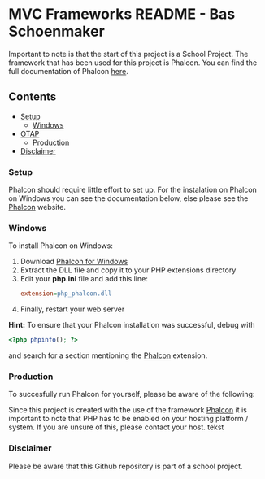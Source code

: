 # MVC Frameworks README - Bas Schoenmaker

Important to note is that the start of this project is a School Project. The framework that has been used for this 
project is Phalcon. You can find the full documentation of Phalcon [here](https://docs.phalconphp.com/en/3.2).

## Contents

- [Setup](#setup)
  - [Windows](#windows)
- [OTAP](#otap)
  - [Production](#production)
- [Disclaimer](#disclaimer)

### Setup

Phalcon should require little effort to set up. 
For the instalation on Phalcon on Windows you can see the documentation below, else please see the [Phalcon](https://phalconphp.com/en/) website.

### Windows

To install Phalcon on Windows:

1. Download [Phalcon for Windows](https://phalconphp.com/en/download/windows)
2. Extract the DLL file and copy it to your PHP extensions directory
3. Edit your **php.ini** file and add this line:
   ```ini
   extension=php_phalcon.dll
   ```
4. Finally, restart your web server

**Hint:** To ensure that your Phalcon installation was successful, debug with
```php
<?php phpinfo(); ?>
```
and search for a section mentioning the [Phalcon](https://phalconphp.com/en/) extension.


### Production
To succesfully run Phalcon for yourself, please be aware of the following:

Since this project is created with the use of the framework [Phalcon](https://phalconphp.com/en/) it is important to note that PHP has to be enabled on your
hosting platform / system. If you are unsure of this, please contact your host.
tekst

### Disclaimer
Please be aware that this Github repository is part of a school project. 
